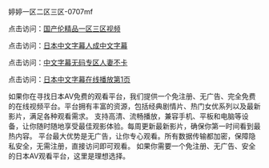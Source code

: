 婷婷一区二区三区-0707mf

点击访问：<a href="https://gfd-5xg.pages.dev/">国产伦精品一区三区视频</a>

点击访问：<a href="https://fdhf-454.pages.dev/">日本中文字幕人成中文字幕</a>

点击访问：<a href="https://bered.pages.dev/">中文字幕无码专区人妻不卡</a>

点击访问：<a href="https://rtj-3zo.pages.dev/">日本中文字幕在线播放第1页</a>

如果你在寻找日本AV免费的观看平台，我们提供一个免注册、无广告、完全免费的在线视频平台。平台拥有丰富的资源，包括经典剧情片、热门女优系列以及最新影片，满足各种观看需求。
支持高清、流畅播放，兼容手机、平板和电脑等设备，让你随时随地享受最佳观影体验。每周更新最新影片，确保你第一时间看到最热内容。
平台最大优势是无广告，让你专心观看。所有数据传输都加密，保障隐私安全，无需注册，直接访问即可观看。
如果你需要一个免注册、无广告、安全的日本AV观看平台，这里是理想选择。


<span style="display:none;">[Canonical link](）</span>


